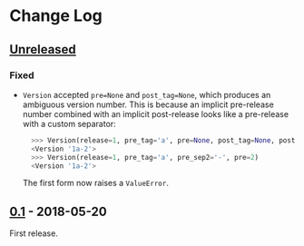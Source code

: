 # Change Log

## [Unreleased][unreleased]
### Fixed
- `Version` accepted `pre=None` and `post_tag=None`, which produces an
  ambiguous version number. This is because an implicit pre-release
  number combined with an implicit post-release looks like a pre-release
  with a custom separator:

  ```python
    >>> Version(release=1, pre_tag='a', pre=None, post_tag=None, post=2)
    <Version '1a-2'>
    >>> Version(release=1, pre_tag='a', pre_sep2='-', pre=2)
    <Version '1a-2'>
  ```

  The first form now raises a `ValueError`.

## [0.1][] - 2018-05-20

First release.

[unreleased]: https://github.com/RazerM/parver/compare/0.1...HEAD
<!-- [0.1.1]: https://github.com/RazerM/parver/compare/0.1...0.1.1 -->
[0.1]: https://github.com/RazerM/parver/compare/f69c63c52604823653ad2a24651bcaab3de1cce8...0.1
